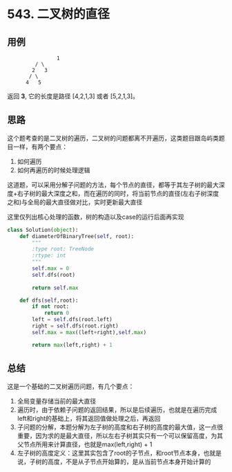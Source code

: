 # 543. 二叉树的直径



## 用例

```
  				1
         / \
        2   3
       / \     
      4   5    
```

返回 **3**, 它的长度是路径 [4,2,1,3] 或者 [5,2,1,3]。

## 思路

这个题考查的是二叉树的遍历，二叉树的问题都离不开遍历，这类题目跟岛屿类题目一样，有两个要点：

1. 如何遍历
2. 如何再遍历的时候处理逻辑

这道题，可以采用分解子问题的方法，每个节点的直径，都等于其左子树的最大深度+右子树的最大深度之和，而在遍历的同时，将当前节点的直径(左右子树深度之和)与全局的最大直径做对比，实时更新最大直径

这里仅列出核心处理的函数，树的构造以及case的运行后面再实现

```python
class Solution(object):
    def diameterOfBinaryTree(self, root):
        """
        :type root: TreeNode
        :rtype: int
        """
        self.max = 0
        self.dfs(root)
        
        return self.max

    def dfs(self,root):
        if not root:
            return 0
        left = self.dfs(root.left)
        right = self.dfs(root.right)
        self.max = max((left+right),self.max)

        return max(left,right) + 1
```



## 总结

这是一个基础的二叉树遍历问题，有几个要点：

1. 全局变量存储当前的最大直径
2. 遍历时，由于依赖子问题的返回结果，所以是后续遍历，也就是在遍历完成left和right的基础上，将其返回值做处理之后，再返回
3. 子问题的分解，本题分解为左子树的高度和右子树的高度的最大值，这一点很重要，因为求的是最大直径，所以左右子树其实只有一个可以保留高度，为其父节点所用来计算直径，也就是max(left,right) + 1
4. 左子树的高度定义：这里其实包含了root的子节点，和root节点本身，也就是说，子树的高度，不是从子节点开始算的，是从当前节点本身开始计算的